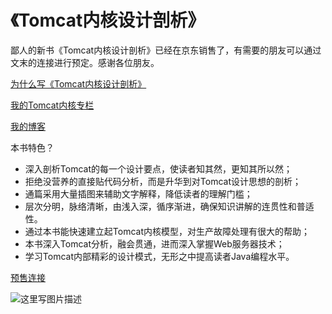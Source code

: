 ﻿# 《Tomcat内核设计剖析》

鄙人的新书《Tomcat内核设计剖析》已经在京东销售了，有需要的朋友可以通过文末的连接进行预定。感谢各位朋友。

[为什么写《Tomcat内核设计剖析》](http://blog.csdn.net/wangyangzhizhou/article/details/74080321)

[我的Tomcat内核专栏](http://blog.csdn.net/column/details/tomcat-.html)

[我的博客](http://blog.csdn.net/wangyangzhizhou)

本书特色？

* 深入剖析Tomcat的每一个设计要点，使读者知其然，更知其所以然；
* 拒绝没营养的直接贴代码分析，而是升华到对Tomcat设计思想的剖析；
* 通篇采用大量插图来辅助文字解释，降低读者的理解门槛；
* 层次分明，脉络清晰，由浅入深，循序渐进，确保知识讲解的连贯性和普适性。
* 通过本书能快速建立起Tomcat内核模型，对生产故障处理有很大的帮助；
* 本书深入Tomcat分析，融会贯通，进而深入掌握Web服务器技术；
* 学习Tomcat内部精彩的设计模式，无形之中提高读者Java编程水平。

[预售连接](https://item.jd.com/12185360.html)


![这里写图片描述](http://img.blog.csdn.net/20170503091957943?watermark/2/text/aHR0cDovL2Jsb2cuY3Nkbi5uZXQvd2FuZ3lhbmd6aGl6aG91/font/5a6L5L2T/fontsize/400/fill/I0JBQkFCMA==/dissolve/70/gravity/SouthEast)


